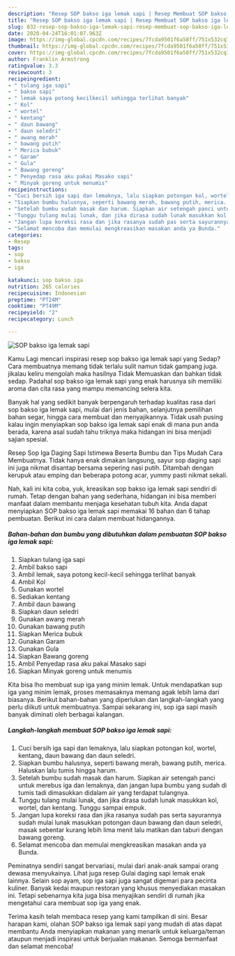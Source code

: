 ```yaml
---
description: "Resep SOP bakso iga lemak sapi | Resep Membuat SOP bakso iga lemak sapi Yang Lezat Sekali"
title: "Resep SOP bakso iga lemak sapi | Resep Membuat SOP bakso iga lemak sapi Yang Lezat Sekali"
slug: 832-resep-sop-bakso-iga-lemak-sapi-resep-membuat-sop-bakso-iga-lemak-sapi-yang-lezat-sekali
date: 2020-04-24T16:01:07.963Z
image: https://img-global.cpcdn.com/recipes/7fcda9501f6a58ff/751x532cq70/sop-bakso-iga-lemak-sapi-foto-resep-utama.jpg
thumbnail: https://img-global.cpcdn.com/recipes/7fcda9501f6a58ff/751x532cq70/sop-bakso-iga-lemak-sapi-foto-resep-utama.jpg
cover: https://img-global.cpcdn.com/recipes/7fcda9501f6a58ff/751x532cq70/sop-bakso-iga-lemak-sapi-foto-resep-utama.jpg
author: Franklin Armstrong
ratingvalue: 3.3
reviewcount: 3
recipeingredient:
- " tulang iga sapi"
- " bakso sapi"
- " lemak saya potong kecilkecil sehingga terlihat banyak"
- " Kol"
- " wortel"
- " kentang"
- " daun bawang"
- " daun seledri"
- " awang merah"
- " bawang putih"
- " Merica bubuk"
- " Garam"
- " Gula"
- " Bawang goreng"
- " Penyedap rasa aku pakai Masako sapi"
- " Minyak goreng untuk menumis"
recipeinstructions:
- "Cuci bersih iga sapi dan lemaknya, lalu siapkan potongan kol, wortel, kentang, daun bawang dan daun seledri."
- "Siapkan bumbu halusnya, seperti bawang merah, bawang putih, merica. Haluskan lalu tumis hingga harum."
- "Setelah bumbu sudah masak dan harum. Siapkan air setengah panci untuk merebus iga dan lemaknya, dan jangan lupa bumbu yang sudah di tumis tadi dimasukkan didalam air yang terdapat tulangnya."
- "Tunggu tulang mulai lunak, dan jika dirasa sudah lunak masukkan kol, wortel, dan kentang. Tunggu sampai empuk."
- "Jangan lupa koreksi rasa dan jika rasanya sudah pas serta sayurannya sudah mulai lunak masukkan potongan daun bawang dan daun seledri, masak sebentar kurang lebih lima menit lalu matikan dan taburi dengan bawang goreng."
- "Selamat mencoba dan memulai mengkreasikan masakan anda ya Bunda."
categories:
- Resep
tags:
- sop
- bakso
- iga

katakunci: sop bakso iga 
nutrition: 265 calories
recipecuisine: Indonesian
preptime: "PT24M"
cooktime: "PT49M"
recipeyield: "2"
recipecategory: Lunch

---
```



![SOP bakso iga lemak sapi](https://img-global.cpcdn.com/recipes/7fcda9501f6a58ff/751x532cq70/sop-bakso-iga-lemak-sapi-foto-resep-utama.jpg)

Kamu Lagi mencari inspirasi resep sop bakso iga lemak sapi yang Sedap? Cara membuatnya memang tidak terlalu sulit namun tidak gampang juga. jikalau keliru mengolah maka hasilnya Tidak Memuaskan dan bahkan tidak sedap. Padahal sop bakso iga lemak sapi yang enak harusnya sih memiliki aroma dan cita rasa yang mampu memancing selera kita.

Banyak hal yang sedikit banyak berpengaruh terhadap kualitas rasa dari sop bakso iga lemak sapi, mulai dari jenis bahan, selanjutnya pemilihan bahan segar, hingga cara membuat dan menyajikannya. Tidak usah pusing kalau ingin menyiapkan sop bakso iga lemak sapi enak di mana pun anda berada, karena asal sudah tahu triknya maka hidangan ini bisa menjadi sajian spesial.

Resep Sop Iga Daging Sapi Istimewa Beserta Bumbu dan Tips Mudah Cara Membuatnya. Tidak hanya enak dimakan langsung, sayur sop daging sapi ini juga nikmat disantap bersama sepering nasi putih. Ditambah dengan kerupuk atau emping dan beberapa potong acar, yummy pasti nikmat sekali.


Nah, kali ini kita coba, yuk, kreasikan sop bakso iga lemak sapi sendiri di rumah. Tetap dengan bahan yang sederhana, hidangan ini bisa memberi manfaat dalam membantu menjaga kesehatan tubuh kita. Anda dapat menyiapkan SOP bakso iga lemak sapi memakai 16 bahan dan 6 tahap pembuatan. Berikut ini cara dalam membuat hidangannya.

<!--inarticleads1-->

##### Bahan-bahan dan bumbu yang dibutuhkan dalam pembuatan SOP bakso iga lemak sapi:

1. Siapkan  tulang iga sapi
1. Ambil  bakso sapi
1. Ambil  lemak, saya potong kecil-kecil sehingga terlihat banyak
1. Ambil  Kol
1. Gunakan  wortel
1. Sediakan  kentang
1. Ambil  daun bawang
1. Siapkan  daun seledri
1. Gunakan  awang merah
1. Gunakan  bawang putih
1. Siapkan  Merica bubuk
1. Gunakan  Garam
1. Gunakan  Gula
1. Siapkan  Bawang goreng
1. Ambil  Penyedap rasa aku pakai Masako sapi
1. Siapkan  Minyak goreng untuk menumis


Kita bisa lho membuat sup iga yang minim lemak. Untuk mendapatkan sup iga yang minim lemak, proses memasaknya memang agak lebih lama dari biasanya. Berikut bahan-bahan yang diperlukan dan langkah-langkah yang perlu diikuti untuk membuatnya. Sampai sekarang ini, sop iga sapi masih banyak diminati oleh berbagai kalangan. 

<!--inarticleads2-->

##### Langkah-langkah membuat SOP bakso iga lemak sapi:

1. Cuci bersih iga sapi dan lemaknya, lalu siapkan potongan kol, wortel, kentang, daun bawang dan daun seledri.
1. Siapkan bumbu halusnya, seperti bawang merah, bawang putih, merica. Haluskan lalu tumis hingga harum.
1. Setelah bumbu sudah masak dan harum. Siapkan air setengah panci untuk merebus iga dan lemaknya, dan jangan lupa bumbu yang sudah di tumis tadi dimasukkan didalam air yang terdapat tulangnya.
1. Tunggu tulang mulai lunak, dan jika dirasa sudah lunak masukkan kol, wortel, dan kentang. Tunggu sampai empuk.
1. Jangan lupa koreksi rasa dan jika rasanya sudah pas serta sayurannya sudah mulai lunak masukkan potongan daun bawang dan daun seledri, masak sebentar kurang lebih lima menit lalu matikan dan taburi dengan bawang goreng.
1. Selamat mencoba dan memulai mengkreasikan masakan anda ya Bunda.


Peminatnya sendiri sangat bervariasi, mulai dari anak-anak sampai orang dewasa menyukainya. Lihat juga resep Gulai daging sapi lemak enak lainnya. Selain sop ayam, sop iga sapi juga sangat digemari para pecinta kuliner. Banyak kedai maupun restoran yang khusus menyediakan masakan ini. Tetapi sebenarnya kita juga bisa menyajikan sendiri di rumah jika mengetahui cara membuat sop iga yang enak. 

Terima kasih telah membaca resep yang kami tampilkan di sini. Besar harapan kami, olahan SOP bakso iga lemak sapi yang mudah di atas dapat membantu Anda menyiapkan makanan yang menarik untuk keluarga/teman ataupun menjadi inspirasi untuk berjualan makanan. Semoga bermanfaat dan selamat mencoba!
